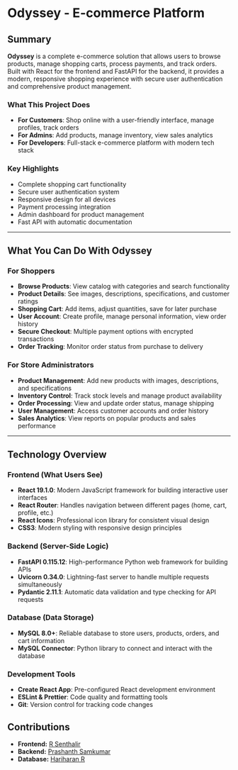 # Odyssey - E-commerce Platform

## Summary

**Odyssey** is a complete e-commerce solution that allows users to browse products, manage shopping carts, process payments, and track orders. Built with React for the frontend and FastAPI for the backend, it provides a modern, responsive shopping experience with secure user authentication and comprehensive product management.

### What This Project Does
- **For Customers**: Shop online with a user-friendly interface, manage profiles, track orders
- **For Admins**: Add products, manage inventory, view sales analytics
- **For Developers**: Full-stack e-commerce platform with modern tech stack

### Key Highlights
-  Complete shopping cart functionality
-  Secure user authentication system
-  Responsive design for all devices
-  Payment processing integration
- Admin dashboard for product management
-  Fast API with automatic documentation

---

## What You Can Do With Odyssey

### For Shoppers
- **Browse Products**: View catalog with categories and search functionality
- **Product Details**: See images, descriptions, specifications, and customer ratings
- **Shopping Cart**: Add items, adjust quantities, save for later purchase
- **User Account**: Create profile, manage personal information, view order history
- **Secure Checkout**: Multiple payment options with encrypted transactions
- **Order Tracking**: Monitor order status from purchase to delivery

### For Store Administrators
- **Product Management**: Add new products with images, descriptions, and specifications
- **Inventory Control**: Track stock levels and manage product availability
- **Order Processing**: View and update order status, manage shipping
- **User Management**: Access customer accounts and order history
- **Sales Analytics**: View reports on popular products and sales performance

---

## Technology Overview

### Frontend (What Users See)
- **React 19.1.0**: Modern JavaScript framework for building interactive user interfaces
- **React Router**: Handles navigation between different pages (home, cart, profile, etc.)
- **React Icons**: Professional icon library for consistent visual design
- **CSS3**: Modern styling with responsive design principles

### Backend (Server-Side Logic)
- **FastAPI 0.115.12**: High-performance Python web framework for building APIs
- **Uvicorn 0.34.0**: Lightning-fast server to handle multiple requests simultaneously
- **Pydantic 2.11.1**: Automatic data validation and type checking for API requests

### Database (Data Storage)
- **MySQL 8.0+**: Reliable database to store users, products, orders, and cart information
- **MySQL Connector**: Python library to connect and interact with the database

### Development Tools
- **Create React App**: Pre-configured React development environment
- **ESLint & Prettier**: Code quality and formatting tools
- **Git**: Version control for tracking code changes

## Contributions

* **Frontend:** [R Senthalir](https://github.com/Rsenthalir)
* **Backend:** [Prashanth Samkumar](https://github.com/Mr-Prashanth)
* **Database:** [Hariharan R](https://github.com/Hariharan-R-23)




